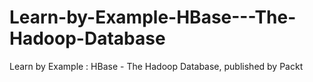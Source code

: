 # Learn-by-Example-HBase---The-Hadoop-Database
Learn by Example : HBase - The Hadoop Database, published by Packt
